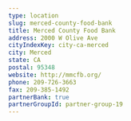 ```yaml
---
type: location
slug: merced-county-food-bank
title: Merced County Food Bank
address: 2000 W Olive Ave
cityIndexKey: city-ca-merced
city: Merced
state: CA
postal: 95348
website: http://mmcfb.org/
phone: 209-726-3663
fax: 209-385-1492
partnerBank: true
partnerGroupId: partner-group-19
---
```

